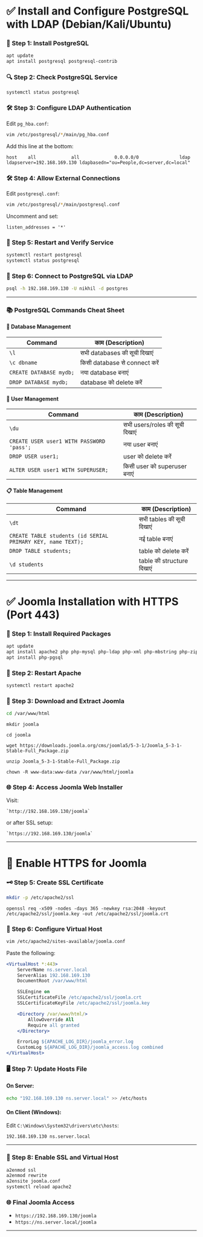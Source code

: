 
# ✅ Install and Configure PostgreSQL with LDAP (Debian/Kali/Ubuntu)

### 🔧 Step 1: Install PostgreSQL

```bash
apt update
apt install postgresql postgresql-contrib
```

### 🔍 Step 2: Check PostgreSQL Service

```bash
systemctl status postgresql
```

### 🛠️ Step 3: Configure LDAP Authentication

Edit `pg_hba.conf`:

```bash
vim /etc/postgresql/*/main/pg_hba.conf
```

Add this line at the bottom:

```
host    all             all             0.0.0.0/0               ldap ldapserver=192.168.169.130 ldapbasedn="ou=People,dc=server,dc=local"
```

### 🛠️ Step 4: Allow External Connections

Edit `postgresql.conf`:

```bash
vim /etc/postgresql/*/main/postgresql.conf
```

Uncomment and set:

```
listen_addresses = '*'
```

### 🔄 Step 5: Restart and Verify Service

```bash
systemctl restart postgresql
systemctl status postgresql
```

### 🔗 Step 6: Connect to PostgreSQL via LDAP

```bash
psql -h 192.168.169.130 -U nikhil -d postgres
```

---

### 📚 PostgreSQL Commands Cheat Sheet

#### 💾 Database Management

| Command                 | काम (Description)             |
| ----------------------- | ----------------------------- |
| `\l`                    | सभी databases की सूची दिखाएं  |
| `\c dbname`             | किसी database से connect करें |
| `CREATE DATABASE mydb;` | नया database बनाएं            |
| `DROP DATABASE mydb;`   | database को delete करें       |

#### 👤 User Management

| Command                                   | काम (Description)              |
| ----------------------------------------- | ------------------------------ |
| `\du`                                     | सभी users/roles की सूची दिखाएं |
| `CREATE USER user1 WITH PASSWORD 'pass';` | नया user बनाएं                 |
| `DROP USER user1;`                        | user को delete करें            |
| `ALTER USER user1 WITH SUPERUSER;`        | किसी user को superuser बनाएं   |

#### 📋 Table Management

| Command                                                     | काम (Description)         |
| ----------------------------------------------------------- | ------------------------- |
| `\dt`                                                       | सभी tables की सूची दिखाएं |
| `CREATE TABLE students (id SERIAL PRIMARY KEY, name TEXT);` | नई table बनाएं            |
| `DROP TABLE students;`                                      | table को delete करें      |
| `\d students`                                               | table की structure दिखाएं |

---

# ✅ Joomla Installation with HTTPS (Port 443)

### 🔧 Step 1: Install Required Packages

```bash
apt update
apt install apache2 php php-mysql php-ldap php-xml php-mbstring php-zip php-curl libapache2-mod-php mariadb-server unzip
apt install php-pgsql
```

### 🔁 Step 2: Restart Apache

```bash
systemctl restart apache2
```

### 📁 Step 3: Download and Extract Joomla

```bash
cd /var/www/html
```
```
mkdir joomla
```
```
cd joomla
```
```
wget https://downloads.joomla.org/cms/joomla5/5-3-1/Joomla_5-3-1-Stable-Full_Package.zip
```
```
unzip Joomla_5-3-1-Stable-Full_Package.zip
```
```
chown -R www-data:www-data /var/www/html/joomla
```

### 🌐 Step 4: Access Joomla Web Installer

Visit:
```
`http://192.168.169.130/joomla`
```
or after SSL setup:
```
`https://192.168.169.130/joomla`
```
---

# 🔐 Enable HTTPS for Joomla

### 🗝️ Step 5: Create SSL Certificate

```bash
mkdir -p /etc/apache2/ssl
```
```
openssl req -x509 -nodes -days 365 -newkey rsa:2048 -keyout /etc/apache2/ssl/joomla.key -out /etc/apache2/ssl/joomla.crt
```

### 📝 Step 6: Configure Virtual Host

```bash
vim /etc/apache2/sites-available/joomla.conf
```

Paste the following:

```apache
<VirtualHost *:443>
    ServerName ns.server.local
    ServerAlias 192.168.169.130
    DocumentRoot /var/www/html

    SSLEngine on
    SSLCertificateFile /etc/apache2/ssl/joomla.crt
    SSLCertificateKeyFile /etc/apache2/ssl/joomla.key

    <Directory /var/www/html/>
        AllowOverride All
        Require all granted
    </Directory>

    ErrorLog ${APACHE_LOG_DIR}/joomla_error.log
    CustomLog ${APACHE_LOG_DIR}/joomla_access.log combined
</VirtualHost>
```

### 🖥️ Step 7: Update Hosts File

#### On Server:

```bash
echo "192.168.169.130 ns.server.local" >> /etc/hosts
```

#### On Client (Windows):

Edit `C:\Windows\System32\drivers\etc\hosts`:

```
192.168.169.130 ns.server.local
```

---

### 🔄 Step 8: Enable SSL and Virtual Host

```bash
a2enmod ssl
a2enmod rewrite
a2ensite joomla.conf
systemctl reload apache2
```

### 🌐 Final Joomla Access

* `https://192.168.169.130/joomla`
* `https://ns.server.local/joomla`

---

